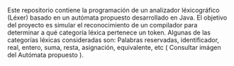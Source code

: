 Este repositorio contiene la programación de un analizador léxicográfico (Léxer) basado en un autómata propuesto desarrollado en Java.
El objetivo del proyecto es simular el reconocimiento de un compilador para determinar a qué categoría léxica pertenece un token.
Algunas de las categorías léxicas consideradas son: Palabras reservadas, identificador, real, entero, suma, resta, asignación, equivalente, etc ( Consultar imágen del Autómata propuesto ).
